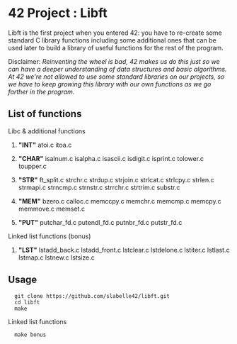 # 42 Project : Libft

Libft is the first project when you entered 42: you have to re-create some standard C library functions including some additional ones that can be used later to build a library of useful functions for the rest of the program.

Disclaimer: *Reinventing the wheel is bad, 42 makes us do this just so we can have a deeper understanding of data structures and basic algorithms. At 42 we're not allowed to use some standard libraries on our projects, so we have to keep growing this library with our own functions as we go farther in the program.*

## List of functions

Libc & additional functions

1.  **"INT"**
atoi.c itoa.c

2.  **"CHAR"**
isalnum.c isalpha.c isascii.c isdigit.c
isprint.c tolower.c toupper.c

3.  **"STR"**
ft_split.c strchr.c strdup.c strjoin.c
strlcat.c strlcpy.c strlen.c strmapi.c
strncmp.c strnstr.c strrchr.c strtrim.c
substr.c

4.  **"MEM"**
bzero.c calloc.c memccpy.c memchr.c
memcmp.c memcpy.c memmove.c memset.c

5.  **"PUT"**
putchar_fd.c putendl_fd.c putnbr_fd.c putstr_fd.c

Linked list functions (bonus)

1.  **"LST"**
lstadd_back.c lstadd_front.c lstclear.c lstdelone.c
lstiter.c lstlast.c lstmap.c lstnew.c
lstsize.c

## Usage

```
  git clone https://github.com/slabelle42/libft.git
  cd libft
  make
```

Linked list functions
```
  make bonus
```
